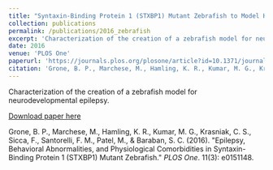 ```yaml
---
title: "Syntaxin-Binding Protein 1 (STXBP1) Mutant Zebrafish to Model Human Neurodevelopmental Disease."
collection: publications
permalink: /publications/2016_zebrafish
excerpt: 'Characterization of the creation of a zebrafish model for neurodevelopmental epilepsy'
date: 2016
venue: 'PLOS One'
paperurl: 'https://journals.plos.org/plosone/article?id=10.1371/journal.pone.0151148'
citation: 'Grone, B. P., Marchese, M., Hamling, K. R., Kumar, M. G., Krasniak, C. S., Sicca, F., Santorelli, F. M., Patel, M., & Baraban, S. C. (2016). &quot;Epilepsy, Behavioral Abnormalities, and Physiological Comorbidities in Syntaxin-Binding Protein 1 (STXBP1) Mutant Zebrafish.&quot; <i>PLOS One</i>. 11(3): e0151148.'
---
```

Characterization of the creation of a zebrafish model for neurodevelopmental epilepsy.

[Download paper here](http://cskrasniak.github.io/files/STXBP1.pdf)

Grone, B. P., Marchese, M., Hamling, K. R., Kumar, M. G., Krasniak, C. S., Sicca, F., Santorelli, F. M., Patel, M., & Baraban, S. C. (2016). "Epilepsy, Behavioral Abnormalities, and Physiological Comorbidities in Syntaxin-Binding Protein 1 (STXBP1) Mutant Zebrafish." <i>PLOS One</i>. 11(3): e0151148.